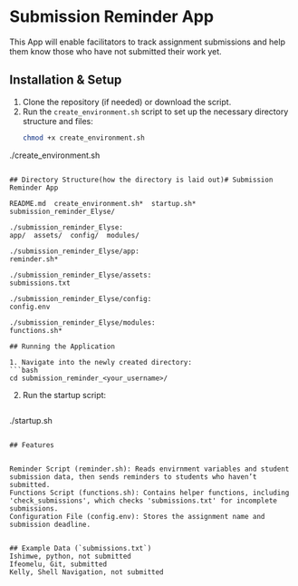 # Submission Reminder App

This App will enable facilitators to track assignment submissions and help them know those who have not submitted their work yet.

## Installation & Setup

1. Clone the repository (if needed) or download the script.
2. Run the `create_environment.sh` script to set up the necessary directory structure and files:
   ```bash
   chmod +x create_environment.sh
  ./create_environment.sh
   ```

## Directory Structure(how the directory is laid out)# Submission Reminder App

README.md  create_environment.sh*  startup.sh*  submission_reminder_Elyse/

./submission_reminder_Elyse:
app/  assets/  config/  modules/

./submission_reminder_Elyse/app:
reminder.sh*

./submission_reminder_Elyse/assets:
submissions.txt

./submission_reminder_Elyse/config:
config.env

./submission_reminder_Elyse/modules:
functions.sh*

## Running the Application

1. Navigate into the newly created directory:
   ```bash
   cd submission_reminder_<your_username>/
   ```
2. Run the startup script:
   ```bash
./startup.sh
   ```

## Features


Reminder Script (reminder.sh): Reads envirnment variables and student submission data, then sends reminders to students who haven’t submitted.
Functions Script (functions.sh): Contains helper functions, including 'check_submissions', which checks 'submissions.txt' for incomplete submissions.
Configuration File (config.env): Stores the assignment name and submission deadline.


## Example Data (`submissions.txt`)
Ishimwe, python, not submitted
Ifeomelu, Git, submitted
Kelly, Shell Navigation, not submitted
  


